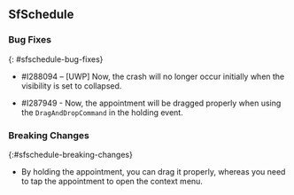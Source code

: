 ## SfSchedule

### Bug Fixes
{: #sfschedule-bug-fixes}


* \#I288094 – [UWP] Now, the crash will no longer occur initially when the visibility is set to collapsed.

* \#I287949 - Now, the appointment will be dragged properly when using the `DragAndDropCommand` in the holding event.

### Breaking Changes
{:#sfschedule-breaking-changes}

* By holding the appointment, you can drag it properly, whereas you need to tap the appointment to open the context menu.